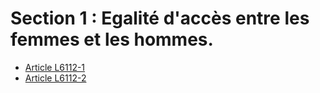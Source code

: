 # Section 1 : Egalité d'accès entre les femmes et les hommes.

* [Article L6112-1](./LEGIARTI000028697937.md)
* [Article L6112-2](./LEGIARTI000018764935.md)
